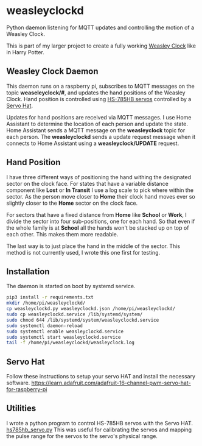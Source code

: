 # weasleyclockd

Python daemon listening for MQTT updates and controlling the motion of
a Weasley Clock.

This is part of my larger project to create a fully working [Weasley
Clock](https://github.com/randomstring/WeasleyClock) like in Harry Potter.

## Weasley Clock Daemon

This daemon runs on a raspberry pi, subscribes to MQTT messages on the
topic **weaseleyclock/#**, and updates the hand positions of the
Weasley Clock. Hand position is controlled using [HS-785HB
servos](https://www.servocity.com/hs-785hb-servo) controlled by a
[Servo Hat](https://www.adafruit.com/product/2327).

Updates for hand positions are received via MQTT messages. I use Home
Assistant to determine the location of each person and update the
state. Home Assistant sends a MQTT message on the **weasleyclock**
topic for each person. The **weasleyclockd** sends a update request
message when it connects to Home Assistant using a
**weasleyclock/UPDATE** request.

## Hand Position

I have three different ways of positioning the hand withing the
designated sector on the clock face. For states that have a variable
distance component like **Lost** or **In Transit** I use a log scale
to pick where within the sector. As the person move closer to **Home**
their clock hand moves ever so slightly closer to the **Home** sector
on the clock face.

For sectors that have a fixed distance from **Home** like **School**
or **Work**, I divide the sector into four sub-positions, one for each
hand. So that even if the whole family is at **School** all the hands
won't be stacked up on top of each other. This makes them more
readable.

The last way is to just place the hand in the middle of the
sector. This method is not currently used, I wrote this one first for
testing.

## Installation

The daemon is started on boot by systemd service.

```bash
pip3 install -r requirements.txt
mkdir /home/pi/weasleyclockd/
cp weasleyclockd.py weasleyclockd.json /home/pi/weasleyclockd/
sudo cp weasleyclockd.service /lib/systemd/system/
sudo chmod 644 /lib/systemd/system/weasleyclockd.service
sudo systemctl daemon-reload
sudo systemctl enable weasleyclockd.service
sudo systemctl start weasleyclockd.service
tail -f /home/pi/weasleyclockd/weasleyclock.log
```

## Servo Hat

Follow these instructions to setup your servo HAT and install the
necessary software. <https://learn.adafruit.com/adafruit-16-channel-pwm-servo-hat-for-raspberry-pi>

## Utilities

I wrote a python program to control HS-785HB servos with the Servo
HAT. [hs785hb_servo.py](https://github.com/randomstring/weasleyclockd/blob/master/hs785hb_servo.py) This
was useful for calibrating the servos and mapping the pulse range for
the servos to the servo's physical range.
